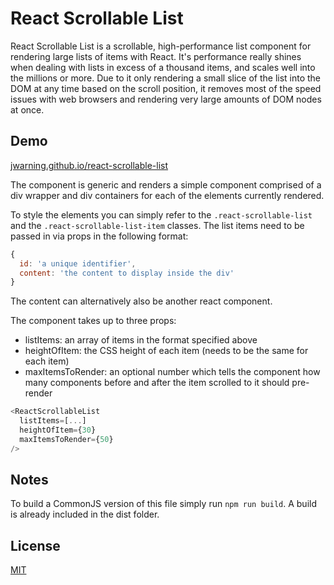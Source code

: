 # React Scrollable List

React Scrollable List is a scrollable, high-performance list component for
rendering large lists of items with React. It's performance really shines when
dealing with lists in excess of a thousand items, and scales well into the
millions or more. Due to it only rendering a small slice of the list into the
DOM at any time based on the scroll position, it removes most of the speed
issues with web browsers and rendering very large amounts of DOM nodes at once.

## Demo

[jwarning.github.io/react-scrollable-list](http://jwarning.github.io/react-scrollable-list)

The component is generic and renders a simple component comprised of a div
wrapper and div containers for each of the elements currently rendered.

To style the elements you can simply refer to the `.react-scrollable-list` and
the `.react-scrollable-list-item` classes. The list items need to be passed in
via props in the following format:

```js
{
  id: 'a unique identifier',
  content: 'the content to display inside the div'
}
```

The content can alternatively also be another react component.

The component takes up to three props:
- listItems: an array of items in the format specified above
- heightOfItem: the CSS height of each item (needs to be the same for each item)
- maxItemsToRender: an optional number which tells the component how many
components before and after the item scrolled to it should pre-render

```js
<ReactScrollableList
  listItems=[...]
  heightOfItem={30}
  maxItemsToRender={50}
/>
```

## Notes

To build a CommonJS version of this file simply run `npm run build`.
A build is already included in the dist folder.

## License

[MIT](./LICENSE)
